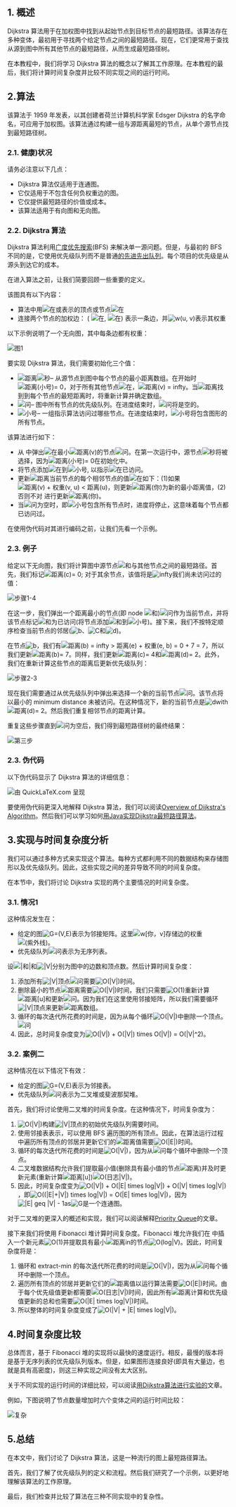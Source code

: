 ## 1. 概述

Dijkstra 算法用于在加权图中找到从起始节点到目标节点的最短路径。该算法存在多种变体，最初用于寻找两个给定节点之间的最短路径。现在，它们更常用于查找从源到图中所有其他节点的最短路径，从而生成最短路径树。

在本教程中，我们将学习 Dijkstra 算法的概念以了解其工作原理。在本教程的最后，我们将计算时间复杂度并比较不同实现之间的运行时间。

## 2.算法

该算法于 1959 年发表，以其创建者荷兰计算机科学家 Edsger Dijkstra 的名字命名，可应用于加权图。该算法通过构建一组与源距离最短的节点，从单个源节点找到最短路径树。

### 2.1. 健康)状况

请务必注意以下几点：

-   Dijkstra 算法仅适用于连通图。
-   它仅适用于不包含任何负权重边的图。
-   它仅提供最短路径的价值或成本。
-   该算法适用于有向图和无向图。

### 2.2. Dijkstra 算法

Dijkstra 算法利用[广度优先搜索](https://www.baeldung.com/java-breadth-first-search)(BFS) 来解决单一源问题。但是，与最初的 BFS 不同的是，它使用优先级队列而不是普通[的先进先出队列](https://www.baeldung.com/java-queue)。每个项目的优先级是从源头到达它的成本。

在进入算法之前，让我们简要回顾一些重要的定义。

该图具有以下内容：

-   算法中用![在](https://www.baeldung.com/wp-content/ql-cache/quicklatex.com-796872219106704832bd95ce08640b7b_l3.svg)或表示的顶点或节点![在](https://www.baeldung.com/wp-content/ql-cache/quicklatex.com-e817933126862db10ae510d35359568e_l3.svg)
-   连接两个节点的加权边： ( ![在](https://www.baeldung.com/wp-content/ql-cache/quicklatex.com-e817933126862db10ae510d35359568e_l3.svg), ![在](https://www.baeldung.com/wp-content/ql-cache/quicklatex.com-796872219106704832bd95ce08640b7b_l3.svg)) 表示一条边，并![w(u, v)](https://www.baeldung.com/wp-content/ql-cache/quicklatex.com-620dc84add635208d5e693ed13bd9225_l3.svg)表示其权重

以下示例说明了一个无向图，其中每条边都有权重：

![图1](https://www.baeldung.com/wp-content/uploads/sites/4/2021/07/graph-1.png)

 

要实现 Dijkstra 算法，我们需要初始化三个值：

-   ![距离](https://www.baeldung.com/wp-content/ql-cache/quicklatex.com-2ce9cbaa8582e5f4e29beb3405bdf0a6_l3.svg)![秒](https://www.baeldung.com/wp-content/ql-cache/quicklatex.com-1edc883862ceed1a21913f60358e31d8_l3.svg)– 从源节点到图中每个节点的最小距离数组。在开始时![距离(小号)= 0](https://www.baeldung.com/wp-content/ql-cache/quicklatex.com-d5b048294b4362680ec09e49a8ea8615_l3.svg)，对于所有其他节点![在](https://www.baeldung.com/wp-content/ql-cache/quicklatex.com-796872219106704832bd95ce08640b7b_l3.svg)，![距离(v) = infty](https://www.baeldung.com/wp-content/ql-cache/quicklatex.com-856541f8bec8f119a47dd9fa7829dce3_l3.svg)。当![距离](https://www.baeldung.com/wp-content/ql-cache/quicklatex.com-2ce9cbaa8582e5f4e29beb3405bdf0a6_l3.svg)找到到每个节点的最短距离时，将重新计算并确定数组。
-   ![问](https://www.baeldung.com/wp-content/ql-cache/quicklatex.com-dd440a7af28975f52f03607a49307d46_l3.svg)– 图中所有节点的优先级队列。在进度结束时，![问](https://www.baeldung.com/wp-content/ql-cache/quicklatex.com-dd440a7af28975f52f03607a49307d46_l3.svg)将是空的。
-   ![小号](https://www.baeldung.com/wp-content/ql-cache/quicklatex.com-52fd2a0fc27878e7dfce68d4632b4ffb_l3.svg)– 一组指示算法访问过哪些节点。在进度结束时，![小号](https://www.baeldung.com/wp-content/ql-cache/quicklatex.com-52fd2a0fc27878e7dfce68d4632b4ffb_l3.svg)将包含图形的所有节点。

该算法进行如下：

-   从 中弹出![在](https://www.baeldung.com/wp-content/ql-cache/quicklatex.com-796872219106704832bd95ce08640b7b_l3.svg)最小![距离(v)](https://www.baeldung.com/wp-content/ql-cache/quicklatex.com-18d5715780a5d9e5b8ec115746143f0a_l3.svg)的节点![问](https://www.baeldung.com/wp-content/ql-cache/quicklatex.com-dd440a7af28975f52f03607a49307d46_l3.svg)。在第一次运行中，源节点![秒](https://www.baeldung.com/wp-content/ql-cache/quicklatex.com-1edc883862ceed1a21913f60358e31d8_l3.svg)将被选择，因为![距离(小号)= 0](https://www.baeldung.com/wp-content/ql-cache/quicklatex.com-d5b048294b4362680ec09e49a8ea8615_l3.svg)在初始化中。
-   将节点添加![在](https://www.baeldung.com/wp-content/ql-cache/quicklatex.com-796872219106704832bd95ce08640b7b_l3.svg)到![小号](https://www.baeldung.com/wp-content/ql-cache/quicklatex.com-52fd2a0fc27878e7dfce68d4632b4ffb_l3.svg), 以指示![在](https://www.baeldung.com/wp-content/ql-cache/quicklatex.com-796872219106704832bd95ce08640b7b_l3.svg)已访问。
-   更新![距离](https://www.baeldung.com/wp-content/ql-cache/quicklatex.com-2ce9cbaa8582e5f4e29beb3405bdf0a6_l3.svg)当前节点的每个相邻节点的值![在](https://www.baeldung.com/wp-content/ql-cache/quicklatex.com-796872219106704832bd95ce08640b7b_l3.svg)如下：(1)如果![距离(v) + 权重(v, u) < 距离(u)](https://www.baeldung.com/wp-content/ql-cache/quicklatex.com-363ebc1b7a1d5c013e21fc47f08f5fbd_l3.svg)，则更新![距离(你)](https://www.baeldung.com/wp-content/ql-cache/quicklatex.com-08f63af71703c4072d0a16a4fbae9d91_l3.svg)为新的最小距离值，(2)否则不对 进行更新![距离(你)](https://www.baeldung.com/wp-content/ql-cache/quicklatex.com-08f63af71703c4072d0a16a4fbae9d91_l3.svg)。
-   当![问](https://www.baeldung.com/wp-content/ql-cache/quicklatex.com-dd440a7af28975f52f03607a49307d46_l3.svg)为空时，即![小号](https://www.baeldung.com/wp-content/ql-cache/quicklatex.com-52fd2a0fc27878e7dfce68d4632b4ffb_l3.svg)包含所有节点时，进度将停止，这意味着每个节点都已访问过。

在使用伪代码对其进行编码之前，让我们先看一个示例。

### 2.3. 例子

给定以下无向图，我们将计算图中源节点![和](https://www.baeldung.com/wp-content/ql-cache/quicklatex.com-558a73dc6903ad0c33580b0ce9f110d9_l3.svg)与其他节点之间的最短路径。首先，我们标记![距离(c)= 0](https://www.baeldung.com/wp-content/ql-cache/quicklatex.com-12018dc50d6ab576f35f8101ffa40f5e_l3.svg); 对于其余节点，该值将是![infty](https://www.baeldung.com/wp-content/ql-cache/quicklatex.com-ac47b919d94a96e82a20265519dbcd65_l3.svg)我们尚未访问过的值：

![步骤1-4](https://www.baeldung.com/wp-content/uploads/sites/4/2021/07/step1-4.png)

在这一步，我们弹出一个距离最小的节点(即 node ![和](https://www.baeldung.com/wp-content/ql-cache/quicklatex.com-558a73dc6903ad0c33580b0ce9f110d9_l3.svg))![问](https://www.baeldung.com/wp-content/ql-cache/quicklatex.com-dd440a7af28975f52f03607a49307d46_l3.svg)作为当前节点，并将该节点标记![和](https://www.baeldung.com/wp-content/ql-cache/quicklatex.com-558a73dc6903ad0c33580b0ce9f110d9_l3.svg)为已访问(将节点添加![和](https://www.baeldung.com/wp-content/ql-cache/quicklatex.com-558a73dc6903ad0c33580b0ce9f110d9_l3.svg)到![小号](https://www.baeldung.com/wp-content/ql-cache/quicklatex.com-52fd2a0fc27878e7dfce68d4632b4ffb_l3.svg))。接下来，我们不按特定顺序检查当前节点的邻居(![b](https://www.baeldung.com/wp-content/ql-cache/quicklatex.com-ad69adf868bc701e561aa555db995f1f_l3.svg)、![C](https://www.baeldung.com/wp-content/ql-cache/quicklatex.com-276a76eafbebc4494deafceec7cc4ddd_l3.svg)和![d](https://www.baeldung.com/wp-content/ql-cache/quicklatex.com-b7950117119e0530b9b4632250a915c5_l3.svg))。

在节点![b](https://www.baeldung.com/wp-content/ql-cache/quicklatex.com-ad69adf868bc701e561aa555db995f1f_l3.svg)，我们有![距离(b) = infty > 距离(e) + 权重(e, b) = 0 + 7 = 7](https://www.baeldung.com/wp-content/ql-cache/quicklatex.com-d9be8cef5793aabd3eb82ab772755ec5_l3.svg)，所以我们更新![距离(b)= 7](https://www.baeldung.com/wp-content/ql-cache/quicklatex.com-0e08f29aa5920cd8043e4ba31fdf4228_l3.svg)。同样，我们更新![距离(c)= 4](https://www.baeldung.com/wp-content/ql-cache/quicklatex.com-38f9dfaa6239cd6dd2521a518f9eb5f0_l3.svg)和![距离(d)= 2](https://www.baeldung.com/wp-content/ql-cache/quicklatex.com-718a647519b7bb074cf7a59644b495ad_l3.svg)。此外，我们在重新计算这些节点的距离后更新优先级队列：

![步骤2-3](https://www.baeldung.com/wp-content/uploads/sites/4/2021/07/step2-3.png)

现在我们需要通过从优先级队列中弹出来选择一个新的当前节点![问](https://www.baeldung.com/wp-content/ql-cache/quicklatex.com-dd440a7af28975f52f03607a49307d46_l3.svg)。该节点将以最小的 minimum distance 未被访问。在这种情况下，新的当前节点是![d](https://www.baeldung.com/wp-content/ql-cache/quicklatex.com-b7950117119e0530b9b4632250a915c5_l3.svg)with ![距离(d)= 2](https://www.baeldung.com/wp-content/ql-cache/quicklatex.com-718a647519b7bb074cf7a59644b495ad_l3.svg)。然后我们重复相邻节点的距离计算。

重复这些步骤直到![问](https://www.baeldung.com/wp-content/ql-cache/quicklatex.com-dd440a7af28975f52f03607a49307d46_l3.svg)为空后，我们得到最短路径树的最终结果：

![第三步](https://www.baeldung.com/wp-content/uploads/sites/4/2021/07/step3.png)

### 2.3. 伪代码

以下伪代码显示了 Dijkstra 算法的详细信息：

![由 QuickLaTeX.com 呈现](https://www.baeldung.com/wp-content/ql-cache/quicklatex.com-537ffd6514c24f9e4905cfdffb64347f_l3.svg)

要使用伪代码更深入地解释 Dijkstra 算法，我们可以阅读[Overview of Dijkstra's Algorithm](https://www.baeldung.com/cs/dijkstra)。然后我们可以学习如何[用Java实现Dijkstra最短路径算法](https://www.baeldung.com/java-dijkstra)。

## 3.实现与时间复杂度分析

我们可以通过多种方式来实现这个算法。每种方式都利用不同的数据结构来存储图形以及优先级队列。因此，这些实现之间的差异导致不同的时间复杂度。

在本节中，我们将讨论 Dijkstra 实现的两个主要情况的时间复杂度。

### 3.1. 情况1

这种情况发生在：

-   给定的图![G=(V,E)](https://www.baeldung.com/wp-content/ql-cache/quicklatex.com-e20a48e5bc490b67aa51b26592523b8a_l3.svg)表示为邻接矩阵。这里![w[你，v]](https://www.baeldung.com/wp-content/ql-cache/quicklatex.com-599fa2754b22141e016c034721bd750c_l3.svg)存储边的权重![(紫外线)](https://www.baeldung.com/wp-content/ql-cache/quicklatex.com-2ab9e2f4d2b648908df4133879394778_l3.svg)。
-   优先级队列![问](https://www.baeldung.com/wp-content/ql-cache/quicklatex.com-dd440a7af28975f52f03607a49307d46_l3.svg)表示为无序列表。

设![|和|](https://www.baeldung.com/wp-content/ql-cache/quicklatex.com-1ebfd1cf570f822ea7191e0e88b785de_l3.svg)和![|V|](https://www.baeldung.com/wp-content/ql-cache/quicklatex.com-02bf9c35541f63401a67c872c113fb50_l3.svg)分别为图中的边数和顶点数。然后计算时间复杂度：

1.  添加所有![|V|](https://www.baeldung.com/wp-content/ql-cache/quicklatex.com-02bf9c35541f63401a67c872c113fb50_l3.svg)顶点![问](https://www.baeldung.com/wp-content/ql-cache/quicklatex.com-dd440a7af28975f52f03607a49307d46_l3.svg)需要![O(|V|)](https://www.baeldung.com/wp-content/ql-cache/quicklatex.com-6c282d77e999a9a590196468c6472e55_l3.svg)时间。
2.  删除最小的节点![距离](https://www.baeldung.com/wp-content/ql-cache/quicklatex.com-2ce9cbaa8582e5f4e29beb3405bdf0a6_l3.svg)需要![O(|V|)](https://www.baeldung.com/wp-content/ql-cache/quicklatex.com-6c282d77e999a9a590196468c6472e55_l3.svg)时间，我们只需要![O(1)](https://www.baeldung.com/wp-content/ql-cache/quicklatex.com-66c97a4dfb9f2e2983629033366d7018_l3.svg)重新计算![距离[u]](https://www.baeldung.com/wp-content/ql-cache/quicklatex.com-25f0380a6ddb69d7888c9b0ffebe74da_l3.svg)和更新![问](https://www.baeldung.com/wp-content/ql-cache/quicklatex.com-dd440a7af28975f52f03607a49307d46_l3.svg)。因为我们在这里使用邻接矩阵，所以我们需要循环![|V|](https://www.baeldung.com/wp-content/ql-cache/quicklatex.com-02bf9c35541f63401a67c872c113fb50_l3.svg)顶点来更新![距离](https://www.baeldung.com/wp-content/ql-cache/quicklatex.com-2ce9cbaa8582e5f4e29beb3405bdf0a6_l3.svg)数组。
3.  循环的每次迭代所花费的时间是，因为从每个循环![O(|V|)](https://www.baeldung.com/wp-content/ql-cache/quicklatex.com-6c282d77e999a9a590196468c6472e55_l3.svg)中删除一个顶点。![问](https://www.baeldung.com/wp-content/ql-cache/quicklatex.com-dd440a7af28975f52f03607a49307d46_l3.svg)
4.  因此，总时间复杂度变为![O(|V|) + O(|V|) times O(|V|) = O(|V|^2)](https://www.baeldung.com/wp-content/ql-cache/quicklatex.com-93e999d0e5e93de1b0809d580073f723_l3.svg)。

### 3.2. 案例二

这种情况在以下情况下有效：

-   给定的图![G=(V,E)](https://www.baeldung.com/wp-content/ql-cache/quicklatex.com-e20a48e5bc490b67aa51b26592523b8a_l3.svg)表示为邻接表。
-   优先级队列![问](https://www.baeldung.com/wp-content/ql-cache/quicklatex.com-dd440a7af28975f52f03607a49307d46_l3.svg)表示为二叉堆或斐波那契堆。

首先，我们将讨论使用二叉堆的时间复杂度。在这种情况下，时间复杂度为：

1.  ![O(|V|)](https://www.baeldung.com/wp-content/ql-cache/quicklatex.com-6c282d77e999a9a590196468c6472e55_l3.svg)构建![|V|](https://www.baeldung.com/wp-content/ql-cache/quicklatex.com-02bf9c35541f63401a67c872c113fb50_l3.svg)顶点的初始优先级队列需要时间。
2.  使用邻接表表示，可以使用 BFS 遍历图的所有顶点。因此，在算法运行过程中遍历所有顶点的邻居并更新它们的![距离](https://www.baeldung.com/wp-content/ql-cache/quicklatex.com-2ce9cbaa8582e5f4e29beb3405bdf0a6_l3.svg)值需要![O(|E|)](https://www.baeldung.com/wp-content/ql-cache/quicklatex.com-d1bb5461535d3b3621f60e6751d74aae_l3.svg)时间。
3.  循环的每次迭代所花费的时间是![O(|V|)](https://www.baeldung.com/wp-content/ql-cache/quicklatex.com-6c282d77e999a9a590196468c6472e55_l3.svg)，因为从![问](https://www.baeldung.com/wp-content/ql-cache/quicklatex.com-dd440a7af28975f52f03607a49307d46_l3.svg)每个循环中删除一个顶点。
4.  二叉堆数据结构允许我们提取最小值(删除具有最小值的节点![距离](https://www.baeldung.com/wp-content/ql-cache/quicklatex.com-2ce9cbaa8582e5f4e29beb3405bdf0a6_l3.svg))并及时更新元素(重新计算![距离[u]](https://www.baeldung.com/wp-content/ql-cache/quicklatex.com-25f0380a6ddb69d7888c9b0ffebe74da_l3.svg))![O(日志|V|)](https://www.baeldung.com/wp-content/ql-cache/quicklatex.com-554f6c2029001a0dd45a81c11d3c9be2_l3.svg)。
5.  因此，时间复杂度变为![O(|V|) + O(|E| times log|V|) + O(|V| times log|V|)](https://www.baeldung.com/wp-content/ql-cache/quicklatex.com-97d0937a8f69441ebba5378fd87654c9_l3.svg)，即![O((|E|+|V|) times log|V|) = O(|E| times log|V|)](https://www.baeldung.com/wp-content/ql-cache/quicklatex.com-2be7e2755c9f74629b055ff1c0326beb_l3.svg)，因为![|E|  geq |V|  - 1](https://www.baeldung.com/wp-content/ql-cache/quicklatex.com-05cb00310aefbfa8d38e984e32367d9f_l3.svg)as![G](https://www.baeldung.com/wp-content/ql-cache/quicklatex.com-1e40206e25474f738eeb7ca968031abf_l3.svg)是一个连通图。

对于二叉堆的更深入的概述和实现，我们可以阅读解释[Priority Queue](https://www.baeldung.com/cs/priority-queue)的文章。

接下来我们将使用 Fibonacci 堆计算时间复杂度。Fibonacci 堆允许我们在 中插入一个新元素![O(1)](https://www.baeldung.com/wp-content/ql-cache/quicklatex.com-66c97a4dfb9f2e2983629033366d7018_l3.svg)并提取具有最小![距离](https://www.baeldung.com/wp-content/ql-cache/quicklatex.com-2ce9cbaa8582e5f4e29beb3405bdf0a6_l3.svg)in的节点![O(log|V)](https://www.baeldung.com/wp-content/ql-cache/quicklatex.com-3ce8b3aa30be33b63282a32cd51b6253_l3.svg)。因此，时间复杂度将是：

1.  循环和 extract-min 的每次迭代所花费的时间是![O(|V|)](https://www.baeldung.com/wp-content/ql-cache/quicklatex.com-6c282d77e999a9a590196468c6472e55_l3.svg)，因为从![问](https://www.baeldung.com/wp-content/ql-cache/quicklatex.com-dd440a7af28975f52f03607a49307d46_l3.svg)每个循环中删除一个顶点。
2.  遍历所有顶点的邻居并更新它们的![距离](https://www.baeldung.com/wp-content/ql-cache/quicklatex.com-2ce9cbaa8582e5f4e29beb3405bdf0a6_l3.svg)值以运行算法需要![O(|E|)](https://www.baeldung.com/wp-content/ql-cache/quicklatex.com-d1bb5461535d3b3621f60e6751d74aae_l3.svg)时间。由于每个优先级值更新都需要![O(日志|V|)](https://www.baeldung.com/wp-content/ql-cache/quicklatex.com-554f6c2029001a0dd45a81c11d3c9be2_l3.svg)时间，因此所有![距离](https://www.baeldung.com/wp-content/ql-cache/quicklatex.com-2ce9cbaa8582e5f4e29beb3405bdf0a6_l3.svg)计算和优先级值更新的总和也需要![O(|E| times log|V|)](https://www.baeldung.com/wp-content/ql-cache/quicklatex.com-dd369cbb1021efe2aaadbb0bedf71b9f_l3.svg)时间。
3.  所以整体的时间复杂度变成了![O(|V| + |E| times log|V|)](https://www.baeldung.com/wp-content/ql-cache/quicklatex.com-77425670590ca18658d54d33f8139e4b_l3.svg)。

## 4.时间复杂度比较

总体而言，基于 Fibonacci 堆的实现将以最快的速度运行。相反，最慢的版本将是基于无序列表的优先级队列版本。但是，如果图形连接良好(即具有大量边，也就是具有高密度)，则这三种实现之间没有太大区别。

关于不同实现的运行时间的详细比较，可以阅读[用Dijkstra算法进行实验的](https://gabormakrai.wordpress.com/2015/02/11/experimenting-with-dijkstras-algorithm/)文章。

例如，下图说明了节点数量增加时六个变体之间的运行时间比较：

![复杂](https://www.baeldung.com/wp-content/uploads/sites/4/2021/07/complexity.png)

## 5.总结

在本文中，我们讨论了 Dijkstra 算法，这是一种流行的图上最短路径算法。

首先，我们了解了优先级队列的定义和流程。然后我们研究了一个示例，以更好地理解该算法的工作原理。

最后，我们检查并比较了算法在三种不同实现中的复杂性。